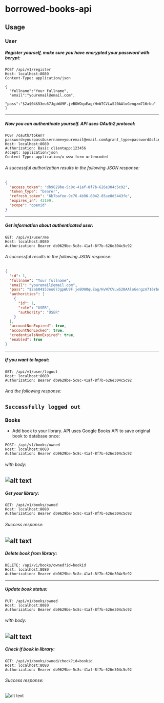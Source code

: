 # borrowed-books-api 

## Usage

### User

##### Register yourself, make sure you have encrypted your password with bcrypt:

```HTTP
POST /api/v1/register
Host: localhost:8080
Content-Type: application/json

{
  "fullname":"Your fullname",
  "email":"youremail@email.com",
  "pass":"$2a$04$53eu67JgpWU9F.jeBOWOquEag/HvW7CVLwS20AAloGengzm716rbu"
}
```
---

##### Now you can authenticate yourself. API uses OAuth2 protocol:

```HTTP
POST /oauth/token?password=yourpass&username=youremail@email.com&grant_type=password&client_secret=123456&client_id=clientapp
Host: localhost:8080
Authorization: Basic clientapp:123456
Accept: application/json
Content-Type: application/x-www-form-urlencoded
```
###### A successful authorization results in the following JSON response:
```JSON
{
  "access_token": "db9629be-5c8c-41af-8f7b-626e304c5c92",
  "token_type": "bearer",
  "refresh_token": "6b7bafee-9c70-4b06-8042-85ae8d5443fe",
  "expires_in": 43199,
  "scope": "openid"
}
```
---

##### Get information about authenticated user:
```HTTP
GET: /api/v1/user/me
Host: localhost:8080
Authorization: Bearer db9629be-5c8c-41af-8f7b-626e304c5c92
```
###### A successful results in the following JSON response:
```JSON
{
  "id": 1,
  "fullname": "Your fullname",
  "email": "youremail@email.com", 
  "pass": "$2a$04$53eu67JgpWU9F.jeBOWOquEag/HvW7CVLwS20AAloGengzm716rbu",
  "authorities": [
    {
      "id": 1,
      "role": "USER",
      "authority": "USER"
    }
  ],
  "accountNonExpired": true,
  "accountNonLocked": true,
  "credentialsNonExpired": true,
  "enabled": true
}
```
---

##### If you want to logout:
```HTTP
GET: /api/v1/user/logout
Host: localhost:8080
Authorization: Bearer db9629be-5c8c-41af-8f7b-626e304c5c92
```
###### And the following response:

`Successfully logged out`
---

### Books
* Add book to your library. API uses Google Books API to save original book to database once:
```HTTP
POST: /api/v1/books/owned
Host: localhost:8080
Authorization: Bearer db9629be-5c8c-41af-8f7b-626e304c5c92
```
###### with body:

![alt text](https://github.com/vadimstrukov/borrowed-books-api/blob/develop/git_images/add_book.png "Adding book to your library")
---

##### Get your library:
```HTTP
GET: /api/v1/books/owned
Host: localhost:8080
Authorization: Bearer db9629be-5c8c-41af-8f7b-626e304c5c92
```
###### Success response:

![alt text](https://github.com/vadimstrukov/borrowed-books-api/blob/develop/git_images/library_response.png "Getting your library")
---

##### Delete book from library: 
```HTTP
DELETE: /api/v1/books/owned?id=bookid
Host: localhost:8080
Authorization: Bearer db9629be-5c8c-41af-8f7b-626e304c5c92
```
---

##### Update book status: 
```HTTP
PUT: /api/v1/books/owned
Host: localhost:8080
Authorization: Bearer db9629be-5c8c-41af-8f7b-626e304c5c92
```
###### with body:

![alt text](https://github.com/vadimstrukov/borrowed-books-api/blob/develop/git_images/add_book.png "Adding book to your library")
---

##### Check if book in library:
```HTTP
GET: /api/v1/books/owned/check?id=bookid
Host: localhost:8080
Authorization: Bearer db9629be-5c8c-41af-8f7b-626e304c5c92
```
###### Success response:

![alt text](https://github.com/vadimstrukov/borrowed-books-api/blob/develop/git_images/check_book.png)
